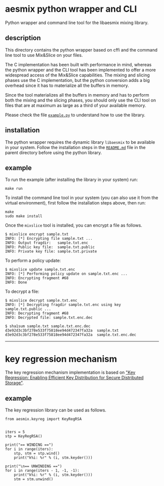 # aesmix python wrapper and CLI

Python wrapper and command line tool for the libaesmix mixing library.


## description

This directory contains the python wrapper based on cffi and the command line
tool to use Mix&Slice on your files.

The C implementation has been built with performance in mind, whereas the python
wrapper and the CLI tool has been implemented to offer a more widespread access
of the Mix&Slice capabilities. The mixing and slicing phases use the C
implementation, but the python conversion adds a big overhead since it has
to materialize all the buffers in memory.

Since the tool materializes all the buffers in memory and has to perform both
the mixing and the slicing phases, you should only use the CLI tool on files
that are at maximum as large as a third of your available memory.

Please check the file [`example.py`](example.py) to understand how to use the
library.


## installation

The python wrapper requires the dynamic library `libaesmix` to be available in
your system. Follow the installation steps in the [`README.md`](../README.md)
file in the parent directory before using the python library.


## example

To run the example (after installing the library in your system) run:

    make run


To install the command line tool in your system (you can also use it from the
virtual environment), first follow the installation steps above, then run:

    make
    sudo make install


Once the `mixslice` tool is installed, you can encrypt a file as follows.

    $ mixslice encrypt sample.txt
    INFO: [*] Encrypting file sample.txt ...
    INFO: Output fragdir:   sample.txt.enc
    INFO: Public key file:  sample.txt.public
    INFO: Private key file: sample.txt.private

To perform a policy update:

    $ mixslice update sample.txt.enc
    INFO: [*] Performing policy update on sample.txt.enc ...
    INFO: Encrypting fragment #68
    INFO: Done

To decrypt a file:

    $ mixslice decrypt sample.txt.enc
    INFO: [*] Decrypting fragdir sample.txt.enc using key sample.txt.public ...
    INFO: Decrypting fragment #68
    INFO: Decrypted file: sample.txt.enc.dec

    $ sha1sum sample.txt sample.txt.enc.dec
    d3e92d3c3bf278e533f75818ee94d472347fa32a  sample.txt
    d3e92d3c3bf278e533f75818ee94d472347fa32a  sample.txt.enc.dec

--------------------------------------------------------------------------------

# key regression mechanism

The key regression mechanism implementation is based on
["Key Regression: Enabling Efficient Key Distribution for Secure Distributed Storage"](https://eprint.iacr.org/2005/303.pdf).


## example

The key regression library can be used as follows.

    from aesmix.keyreg import KeyRegRSA


    iters = 5
    stp = KeyRegRSA()

    print("== WINDING ==")
    for i in range(iters):
        stp, stm = stp.wind()
        print("k%i: %r" % (i, stm.keyder()))

    print("\n== UNWINDING ==")
    for i in range(iters - 1, -1, -1):
        print("k%i: %r" % (i, stm.keyder()))
        stm = stm.unwind()
